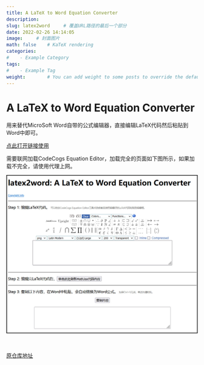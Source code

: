 ```yaml
---
title: A LaTeX to Word Equation Converter
description: 
slug: latex2word     # 覆盖URL路径的最后一个部分
date: 2022-02-26 14:14:05
image:     # 封面图片
math: false    # KaTeX rendering
categories:
#    - Example Category
tags:
#    - Example Tag
weight:        # You can add weight to some posts to override the default sorting (date descending)
---
```


# A LaTeX to Word Equation Converter
用来替代MicroSoft Word自带的公式编辑器，直接编辑LaTeX代码然后粘贴到Word中即可。

[点此打开链接使用](latex2word.html)

需要联网加载CodeCogs Equation Editor，加载完全的页面如下图所示，如果加载不完全，请使用代理上网。

![](2022-02-26-14-11-58_20231106024750610.jpg)


</br>

[原仓库地址](https://github.com/cyrildtm/latex2word)
